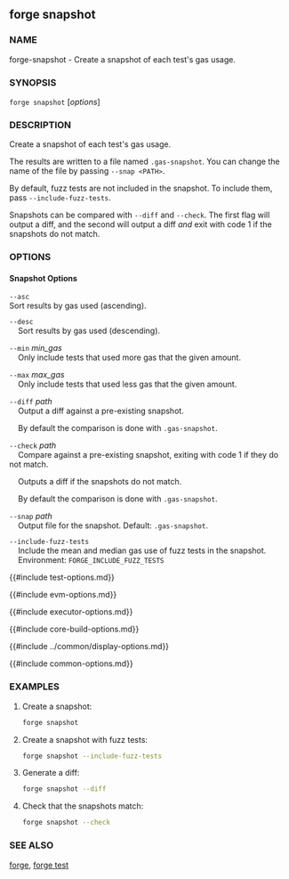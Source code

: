 ## forge snapshot

### NAME

forge-snapshot - Create a snapshot of each test's gas usage.

### SYNOPSIS

``forge snapshot`` [*options*]

### DESCRIPTION

Create a snapshot of each test's gas usage.

The results are written to a file named `.gas-snapshot`. You can change the name of the file
by passing `--snap <PATH>`.

By default, fuzz tests are not included in the snapshot. To include them, pass `--include-fuzz-tests`.

Snapshots can be compared with `--diff` and `--check`. The first flag will output a diff, and the second
will output a diff *and* exit with code 1 if the snapshots do not match.

### OPTIONS

#### Snapshot Options

`--asc`  
Sort results by gas used (ascending).

`--desc`  
&nbsp;&nbsp;&nbsp;&nbsp;Sort results by gas used (descending).

`--min` *min_gas*  
&nbsp;&nbsp;&nbsp;&nbsp;Only include tests that used more gas that the given amount.

`--max` *max_gas*  
&nbsp;&nbsp;&nbsp;&nbsp;Only include tests that used less gas that the given amount.

`--diff` *path*  
&nbsp;&nbsp;&nbsp;&nbsp;Output a diff against a pre-existing snapshot.

&nbsp;&nbsp;&nbsp;&nbsp;By default the comparison is done with `.gas-snapshot`.

`--check` *path*  
&nbsp;&nbsp;&nbsp;&nbsp;Compare against a pre-existing snapshot, exiting with code 1 if they do not match.

&nbsp;&nbsp;&nbsp;&nbsp;Outputs a diff if the snapshots do not match.

&nbsp;&nbsp;&nbsp;&nbsp;By default the comparison is done with `.gas-snapshot`.

`--snap` *path*  
&nbsp;&nbsp;&nbsp;&nbsp;Output file for the snapshot. Default: `.gas-snapshot`.

`--include-fuzz-tests`  
&nbsp;&nbsp;&nbsp;&nbsp;Include the mean and median gas use of fuzz tests in the snapshot.  
&nbsp;&nbsp;&nbsp;&nbsp;Environment: `FORGE_INCLUDE_FUZZ_TESTS`

{{#include test-options.md}}

{{#include evm-options.md}}

{{#include executor-options.md}}

{{#include core-build-options.md}}

{{#include ../common/display-options.md}}

{{#include common-options.md}}

### EXAMPLES

1. Create a snapshot:
    ```sh
    forge snapshot
    ```

2. Create a snapshot with fuzz tests:
    ```sh
    forge snapshot --include-fuzz-tests
    ```

3. Generate a diff:
    ```sh
    forge snapshot --diff
    ```

4. Check that the snapshots match:
    ```sh
    forge snapshot --check
    ```

### SEE ALSO

[forge](./forge.md), [forge test](./forge-test.md)

